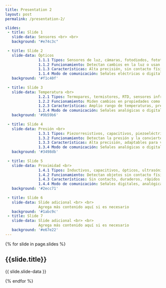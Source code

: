 ```yaml
---
title: Presentation 2
layout: post
permalink: /presentation-2/

slides:
 - title: Slide 1
   slide-data: Sensores <br> <br> 
   background: "#e74c3c"
     
 - title: Slide 2
   slide-data: Ópticos 
               1.1.1 Tipos: Sensores de luz, cámaras, fotodiodos, fototransistores, infrarrojos <br>
               1.1.2 Funcionamiento: Detectan cambios en la luz o usan la luz para medir propiedades físicas <br>
               1.1.3 Características: Alta precisión, sin contacto físico, rápidos, versátiles <br>
               1.1.4 Modo de comunicación: Señales eléctricas o digitales <br>
   background: '#f1c40f'
   
 - title: Slide 3
   slide-data: Temperatura <br>
               1.2.1 Tipos: Termopares, termistores, RTD, sensores infrarrojos <br>
               1.2.2 Funcionamiento: Miden cambios en propiedades como resistencia eléctrica o radiación térmica <br>
               1.2.3 Características: Amplio rango de temperaturas, precisión variable según el tipo de sensor <br>
               1.2.4 Modo de comunicación: Señales analógicas o digitales <br>
   background: '#9b59b6'
   
 - title: Slide 4
   slide-data: Presión <br> 
               1.3.1 Tipos: Piezorresistivos, capacitivos, piezoeléctricos, de resonancia <br>
               1.3.2 Funcionamiento: Detectan la presión y la convierten en una señal eléctrica proporcional <br>
               1.3.3 Características: Alta precisión, adaptables para varios rangos de presión <br>
               1.3.4 Modo de comunicación: Señales analógicas o digitales <br>
   background: '#3498db'
   
 - title: Slide 5
   slide-data: Proximidad <br> 
               1.4.1 Tipos: Inductivos, capacitivos, ópticos, ultrasónicos <br>
               1.4.2 Funcionamiento: Detectan objetos sin contacto físico usando ondas electromagnéticas o ultrasónicas <br>
               1.4.3 Características: Sin contacto, duraderos, rápidos en la detección <br>
               1.4.4 Modo de comunicación: Señales digitales, analógicas o inalámbricas <br>
   background: '#2ecc71'
   
 - title: Slide 6
   slide-data: Slide adicional <br> <br> 
               Agrega más contenido aquí si es necesario
   background: '#1abc9c'
 - title: Slide 7
   slide-data: Slide adicional <br> <br> 
               Agrega más contenido aquí si es necesario
   background: '#e67e22'
---
```


{% for slide in page.slides %}
                    
<section data-background="{% if slide.background %}{{slide.background}}{% else %}{{page.background}}{% endif %}"><h1>{{slide.title}}</h1>{{ slide.slide-data }}</section>
                    
{% endfor %}
    
